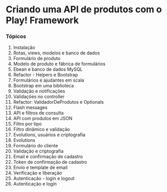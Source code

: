 # Criando uma API de produtos com o Play! Framework

### Tópicos

1. Instalação
2. Rotas, views, modelos e banco de dados
  1. Formulário de produto
  2. Modelo de produto e fábrica de formulários
  3. Ebean e banco de dados MySQL
3. Refactor - Helpers e Bootstrap
  1. Formulários e ajudantes em scala
  2. Bootstrap em uma biblioteca
4. Validação e notificações
  1. Validações no controller
  2. Refactor: ValidadorDeProdutos e Optionals
  3. Flash messages
5. API e filtros de consulta
  1. API com produtos em JSON
  2. Filtro por tipo
  3. Filtro dinâmico e validação
6. Evolutions, usuários e criptografia
  1. Evolutions
  2. Formulário do cliente
  3. Validação e criptografia
7. Email e confirmação de cadastro
  1. Token de confirmação de cadastro
  2. Envio e template de email
  3. Verificação e liberação
8. Autenticação - login e logout
  1. Autenticação e login
